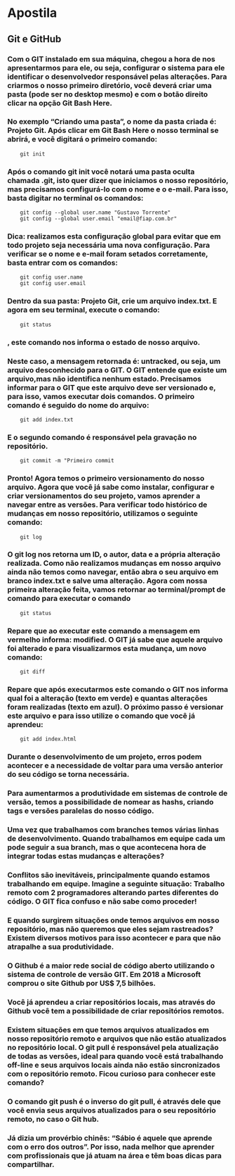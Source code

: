 # Apostila

## Git e GitHub
### Com o GIT instalado em sua máquina, chegou a hora de nos apresentarmos para ele, ou seja, configurar o sistema para ele identificar o desenvolvedor responsável pelas alterações. Para criarmos o nosso primeiro diretório, você deverá criar uma pasta (pode ser no desktop mesmo) e com o botão direito clicar na opção Git Bash Here.

### No exemplo “Criando uma pasta”, o nome da pasta criada é: Projeto Git. Após clicar em Git Bash Here o nosso terminal se abrirá, e você digitará o primeiro comando: 
```git
    git init
```

### Após o comando git init você notará uma pasta oculta chamada .git, isto quer dizer que iniciamos o nosso repositório, mas precisamos configurá-lo com o nome e o e-mail. Para isso, basta digitar no terminal os comandos:
```git
    git config --global user.name "Gustavo Torrente"
    git config --global user.email "email@fiap.com.br"
```

### Dica: realizamos esta configuração global para evitar que em todo projeto seja necessária uma nova configuração. Para verificar se o nome e e-mail foram setados corretamente, basta entrar com os comandos:
```git
    git config user.name
    git config user.email
```

### Dentro da sua pasta: Projeto Git, crie um arquivo **index.txt**. E agora em seu terminal, execute o comando: 
```git
    git status
```
### , este comando nos informa o estado de nosso arquivo.

### Neste caso, a mensagem retornada é: **untracked**, ou seja, um  arquivo desconhecido para o GIT. O GIT entende que existe um arquivo,mas não identifica nenhum estado. Precisamos informar para o GIT que este arquivo deve ser versionado e, para isso, vamos executar dois comandos. O primeiro comando é seguido do nome do arquivo:

```git
    git add index.txt
```
### E o segundo comando é responsável pela gravação no repositório.
```git
    git commit -m "Primeiro commit
```

### Pronto! Agora temos o primeiro versionamento do nosso arquivo. Agora que você já sabe como instalar, configurar e criar versionamentos do seu projeto, vamos aprender a navegar entre as versões. Para verificar todo histórico de mudanças em nosso repositório, utilizamos o seguinte comando:

```git
    git log
```
### O git log nos retorna um ID, o autor, data e a própria alteração realizada. Como não realizamos mudanças em nosso arquivo ainda não temos como navegar, então abra o seu arquivo em branco index.txt e salve uma alteração. Agora com nossa primeira alteração feita, vamos retornar ao terminal/prompt de comando para executar o comando 
```git
    git status
```

### Repare que ao executar este comando a mensagem em vermelho informa: **modified**. O GIT já sabe que aquele arquivo foi alterado e para visualizarmos esta mudança, um novo comando: 
```git
    git diff
```
### Repare que após executarmos este comando o GIT nos informa qual  foi a alteração (texto em verde) e quantas alterações foram realizadas (texto em azul). O próximo passo é versionar este arquivo e para isso utilize o comando que você já aprendeu: 
```git 
    git add index.html
```
### Durante o desenvolvimento de um projeto, erros podem acontecer e a necessidade de voltar para uma versão anterior do seu código se torna necessária.

### Para aumentarmos a produtividade em sistemas de controle de versão, temos a possibilidade de nomear as hashs, criando tags e versões paralelas do nosso código.

### Uma vez que trabalhamos com branches temos várias linhas de desenvolvimento. Quando trabalhamos em equipe cada um pode seguir a  sua branch, mas o que acontecena hora de integrar todas estas mudanças e alterações?

### Conflitos são inevitáveis, principalmente quando estamos trabalhando em equipe. Imagine a seguinte situação: Trabalho remoto com 2 programadores alterando partes diferentes do código. O GIT fica confuso e não sabe como proceder!

### E quando surgirem situações onde temos arquivos em nosso repositório, mas não queremos que eles sejam rastreados? Existem diversos motivos para isso acontecer e para que não atrapalhe a sua produtividade.

### O Github é a maior rede social de código aberto utilizando o sistema de controle de versão GIT. Em 2018 a Microsoft comprou o site Github por US$ 7,5 bilhões.

### Você já aprendeu a criar repositórios locais, mas através do Github você tem a possibilidade de criar repositórios remotos.

### Existem situações em que temos arquivos atualizados em nosso repositório remoto e arquivos que não estão atualizados no  repositório local. O **git pull** é responsável pela atualização de todas as versões, ideal para quando você está trabalhando off-line e seus arquivos locais ainda não estão sincronizados com o repositório remoto. Ficou curioso para conhecer este comando?

### O comando git push é o inverso do **git pull**, é através dele que você envia seus arquivos atualizados para o seu repositório remoto, no caso o Git hub.

### Já dizia um provérbio chinês: “Sábio é aquele que aprende com o erro dos outros”. Por isso, nada melhor que aprender com profissionais que já atuam na área e têm boas dicas para compartilhar.